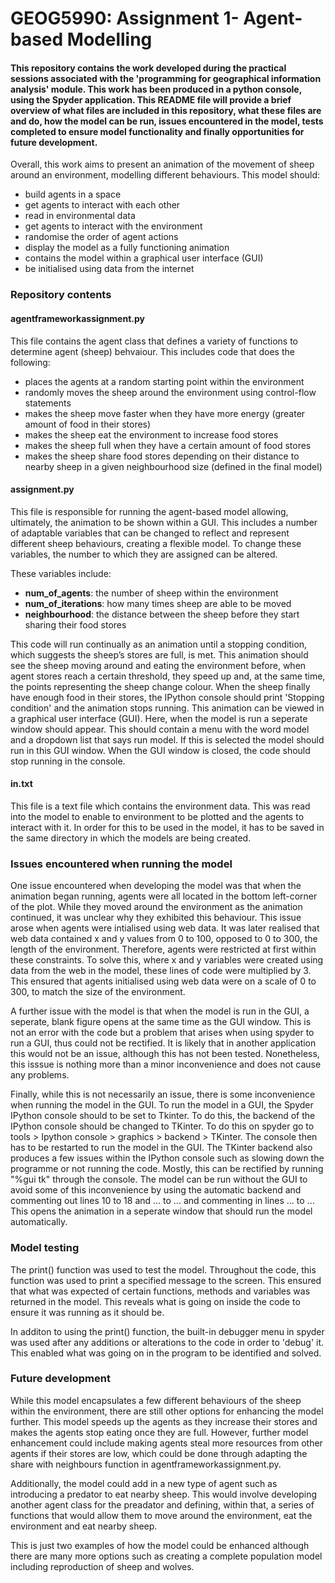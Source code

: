 # GEOG5990: Assignment 1- Agent-based Modelling

#### This repository contains the work developed during the practical sessions associated with the 'programming for geographical information analysis' module. This work has been produced in a python console, using the Spyder application. This README file will provide a brief overview of what files are included in this repository, what these files are and do, how the model can be run, issues encountered in the model, tests completed to ensure model functionality and finally opportunities for future development. 

Overall, this work aims to present an animation of the movement of sheep around an environment, modelling different behaviours. This model should:

* build agents in a space
* get agents to interact with each other
* read in environmental data
* get agents to interact with the environment
* randomise the order of agent actions
* display the model as a fully functioning animation
* contains the model within a graphical user interface (GUI)
* be initialised using data from the internet

### Repository contents

#### agentframeworkassignment.py

This file contains the agent class that defines a variety of functions to determine agent (sheep) behvaiour.
This includes code that does the following:

* places the agents at a random starting point within the environment
* randomly moves the sheep around the environment using control-flow statements
* makes the sheep move faster when they have more energy (greater amount of food in their stores)
* makes the sheep eat the environment to increase food stores
* makes the sheep full when they have a certain amount of food stores
* makes the sheep share food stores depending on their distance to nearby sheep in a given neighbourhood size (defined in the final model)

#### assignment.py

This file is responsible for running the agent-based model allowing, ultimately, the animation to be shown within a GUI. This includes a number of adaptable variables that can be changed to reflect and represent different sheep behaviours, creating a flexible model. To change these variables, the number to which they are assigned can be altered.

These variables include:

* **num_of_agents**: the number of sheep within the environment
* **num_of_iterations**: how many times sheep are able to be moved
* **neighbourhood**: the distance between the sheep before they start sharing their food stores

This code will run continually as an animation until a stopping condition, which suggests the sheep’s stores are full, is met. This animation should see the sheep moving around and eating the environment before, when agent stores reach a certain threshold, they speed up and, at the same time, the points representing the sheep change colour. When the sheep finally have enough food in their stores, the IPython console should print 'Stopping condition' and the animation stops running. This animation can be viewed in a graphical user interface (GUI). Here, when the model is run a seperate window should appear. This should contain a menu with the word model and a dropdown list that says run model. If this is selected the model should run in this GUI window. When the GUI window is closed, the code should stop running in the console.

#### in.txt

This file is a text file which contains the environment data. This was read into the model to enable to environment to be plotted and the agents to interact with it. In order for this to be used in the model, it has to be saved in the same directory in which the models are being created.

### Issues encountered when running the model

One issue encountered when developing the model was that when the animation began running, agents were all located in the bottom left-corner of the plot. While they moved around the environment as the animation continued, it was unclear why they exhibited this behaviour. This issue arose when agents were intialised using web data. It was later realised that web data contained x and y values from 0 to 100, opposed to 0 to 300, the length of the environment. Therefore, agents were restricted at first within these constraints. To solve this, where x and y variables were created using data from the web in the model, these lines of code were multiplied by 3. This ensured that agents initialised using web data were on a scale of 0 to 300, to match the size of the environment.

A further issue with the model is that when the model is run in the GUI, a seperate, blank figure opens at the same time as the GUI window. This is not an error with the code but a problem that arises when using spyder to run a GUI, thus could not be rectified. It is likely that in another application this would not be an issue, although this has not been tested. Nonetheless, this isssue is nothing more than a minor inconvenience and does not cause any problems.

Finally, while this is not necessarily an issue, there is some inconvenience when running the model in the GUI. To run the model in a GUI, the Spyder IPython console should to be set to Tkinter. To do this, the backend of the IPython console should be changed to TKinter. To do this on spyder go to tools > Ipython console > graphics > backend > TKinter. The console then has to be restarted to run the model in the GUI. The TKinter backend also produces a few issues within the IPython console such as slowing down the programme or not running the code. Mostly, this can be rectified by running "%gui tk" through the console. The model can be run without the GUI to avoid some of this inconvenience by using the automatic backend and commenting out lines 10 to 18 and ... to ... and commenting in lines ... to ... This opens the animation in a seperate window that should run the model automatically.

### Model testing

The print() function was used to test the model. Throughout the code, this function was used to print a specified message to the screen. This ensured that what was expected of certain functions, methods and variables was returned in the model. This reveals what is going on inside the code to ensure it was running as it should be. 

In additon to using the print() function, the built-in debugger menu in spyder was used after any additions or alterations to the code in order to 'debug' it. This enabled what was going on in the program to be identified and solved.

### Future development

While this model encapsulates a few different behaviours of the sheep within the environment, there are still other options for enhancing the model further. 
This model speeds up the agents as they increase their stores and makes the agents stop eating once they are full. However, further model enhancement could include making agents steal more resources from other agents if their stores are low, which could be done through adapting the share with neighbours function in agentframeworkassignment.py.

Additionally, the model could add in a new type of agent such as introducing a predator to eat nearby sheep. This would involve developing another agent class for the preadator and defining, within that, a series of functions that would allow them to move around the environment, eat the environment and eat nearby sheep. 

This is just two examples of how the model could be enhanced although there are many more options such as creating a complete population model including reproduction of sheep and wolves.
